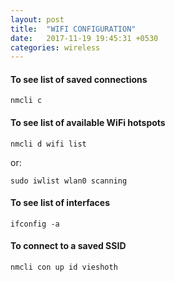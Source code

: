 ```yaml
---
layout: post
title:  "WIFI CONFIGURATION"
date:   2017-11-19 19:45:31 +0530
categories: wireless
---
```


#### To see list of saved connections
```
nmcli c
```

#### To see list of available WiFi hotspots
```
nmcli d wifi list
```
or:

```
sudo iwlist wlan0 scanning
```

#### To see list of interfaces 
```
ifconfig -a
```

#### To connect to a saved SSID
```
nmcli con up id vieshoth
```
